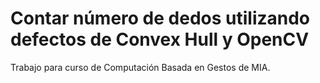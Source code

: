 # Contar número de dedos utilizando defectos de Convex Hull y OpenCV

Trabajo para curso de Computación Basada en Gestos de MIA.
